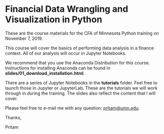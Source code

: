 # Financial Data Wrangling and Visualization in Python

These are the course materials for the CFA of Minnesota Python training on November 7, 2019.

This course will cover the basics of performing data analysis in a finance context.  All of our analysis will occur in Jupyter Notebooks.


We recommend that you use the Anaconda Distribution for this course.  Instructions for installing Anaconda can be found in **slides/01_download_installation.html**.

There are a series of Jupyter Notebooks in the **tutorials** folder.  Feel free to launch those in Jupyter or JupyterLab.  These are the tutorials we will work through in during the training.  The slides also reflect the content that I will cover.

Please feel free to e-mail me with any question: pritam@umn.edu.


Thanks,

Pritam
